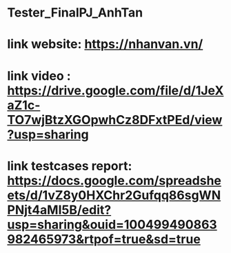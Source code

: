 # Tester_FinalPJ_AnhTan
# link website: https://nhanvan.vn/
# link video  : https://drive.google.com/file/d/1JeXaZ1c-TO7wjBtzXGOpwhCz8DFxtPEd/view?usp=sharing
# link testcases report: https://docs.google.com/spreadsheets/d/1vZ8y0HXChr2Gufqq86sgWNPNjt4aMI5B/edit?usp=sharing&ouid=100499490863982465973&rtpof=true&sd=true

